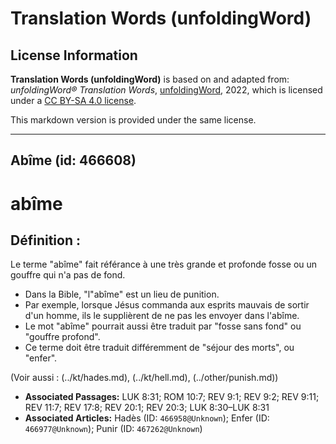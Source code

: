 # Translation Words (unfoldingWord)

## License Information

**Translation Words (unfoldingWord)** is based on and adapted from: _unfoldingWord® Translation Words_, [unfoldingWord](https://unfoldingword.org/utw), 2022, which is licensed under a [CC BY-SA 4.0 license](https://creativecommons.org/licenses/by-sa/4.0/legalcode.en).

This markdown version is provided under the same license.



--------------------------------

## Abîme (id: 466608)

abîme
=====

Définition :
------------

Le terme "abîme" fait référance à une très grande et profonde fosse ou un gouffre qui n'a pas de fond.

* Dans la Bible, "l"abîme" est un lieu de punition.
* Par exemple, lorsque Jésus commanda aux esprits mauvais de sortir d'un homme, ils le supplièrent de ne pas les envoyer dans l'abîme.
* Le mot "abîme" pourrait aussi être traduit par "fosse sans fond" ou "gouffre profond".
* Ce terme doit être traduit différemment de "séjour des morts", ou "enfer".

(Voir aussi : (../kt/hades.md), (../kt/hell.md), (../other/punish.md))

* **Associated Passages:** LUK 8:31; ROM 10:7; REV 9:1; REV 9:2; REV 9:11; REV 11:7; REV 17:8; REV 20:1; REV 20:3; LUK 8:30–LUK 8:31
* **Associated Articles:** Hadès (ID: `466958@Unknown`); Enfer (ID: `466977@Unknown`); Punir (ID: `467262@Unknown`)

